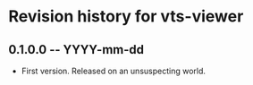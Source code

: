 # Revision history for vts-viewer

## 0.1.0.0  -- YYYY-mm-dd

* First version. Released on an unsuspecting world.
